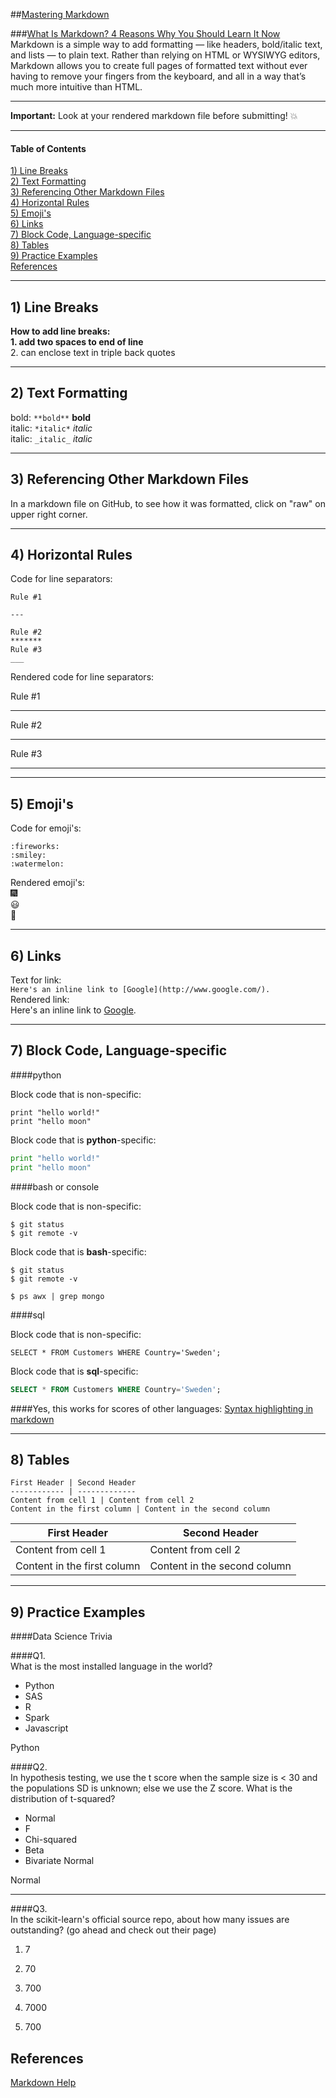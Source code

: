 ##[Mastering Markdown](https://guides.github.com/features/mastering-markdown/)  

###[What Is Markdown? 4 Reasons Why You Should Learn It Now](http://www.makeuseof.com/tag/markdown-4-reasons-learn-now/)  
Markdown is a simple way to add formatting — like headers, bold/italic text, and lists — to plain text. Rather than relying on HTML or WYSIWYG editors, Markdown allows you to create full pages of formatted text without ever having to remove your fingers from the keyboard, and all in a way that’s much more intuitive than HTML.  

---

**Important:**  Look at your rendered markdown file before submitting!  :boom:  

---

#### Table of Contents
[1)  Line Breaks](#section-a)  
[2)  Text Formatting](#section-b)  
[3)  Referencing Other Markdown Files](#section-c)  
[4)  Horizontal Rules](#section-d)  
[5)  Emoji's](#section-e)  
[6)  Links](#section-f)  
[7)  Block Code, Language-specific](#section-g)  
[8)  Tables](#section-h)  
[9)  Practice Examples](#section-i)  
[References](#section-r)

---

## <a name="section-a"></a>1) Line Breaks 

**How to add line breaks:**  
**1.  add two spaces to end of line**   
2.  can enclose text in triple back quotes 

---

## <a name="section-b"></a>2) Text Formatting  

bold: `**bold**`  **bold**  
italic:  `*italic*` *italic*  
italic:  `_italic_` _italic_  

---

## <a name="section-c"></a>3) Referencing Other Markdown Files 

In a markdown file on GitHub, to see how it was formatted, click on "raw" on upper right corner.

---

## <a name="section-d"></a>4) Horizontal Rules 

Code for line separators:  

```
Rule #1 

---

Rule #2
*******
Rule #3
___
```

Rendered code for line separators:  

Rule #1

---

Rule #2
*******
Rule #3
___

---

## <a name="section-e"></a>5) Emoji's 

Code for emoji's:
```
:fireworks:
:smiley:
:watermelon:
```
Rendered emoji's:  
:fireworks:  
:smiley:  
:watermelon:  
 
---

## <a name="section-f"></a>6) Links 

Text for link:  
```Here's an inline link to [Google](http://www.google.com/).```  
Rendered link:  
Here's an inline link to [Google](http://www.google.com/).  

---

## <a name="section-g"></a>7) Block Code, Language-specific 

####python

Block code that is non-specific:  
```
print "hello world!"
print "hello moon"
```

Block code that is **python**-specific:  
```python
print "hello world!"
print "hello moon"
```

####bash or console

Block code that is non-specific:  
```
$ git status
$ git remote -v
```

Block code that is **bash**-specific:  
```console
$ git status
$ git remote -v

$ ps awx | grep mongo
```

####sql

Block code that is non-specific:  
```
SELECT * FROM Customers WHERE Country='Sweden';
```

Block code that is **sql**-specific:  
```sql
SELECT * FROM Customers WHERE Country='Sweden';
```

####Yes, this works for scores of other languages:  [Syntax highlighting in markdown](https://support.codebasehq.com/articles/tips-tricks/syntax-highlighting-in-markdown) 

---

## <a name="section-h"></a>8) Tables 

```
First Header | Second Header
------------ | -------------
Content from cell 1 | Content from cell 2
Content in the first column | Content in the second column
```

First Header | Second Header
------------ | -------------
Content from cell 1 | Content from cell 2
Content in the first column | Content in the second column

---

## <a name="section-i"></a>9) Practice Examples 

####Data Science Trivia 

####Q1.  
What is the most installed language in the world?  
- Python
- SAS
- R
- Spark
- Javascript

Python

####Q2.  
In hypothesis testing, we use the t score when the sample size is < 30 and the populations SD is unknown; else we use the Z score. 
What is the distribution of t-squared?
 * Normal
 * F
 * Chi-squared
 * Beta
 * Bivariate Normal

Normal

***

####Q3.  
In the scikit-learn's official source repo, about how many issues are outstanding? (go ahead and check out their page)  
1. 7  
2. 70  
3. 700  
4. 7000  


  3. 700

## <a name="section-r"></a>References 

[Markdown Help](http://mathoverflow.net/editing-help)

